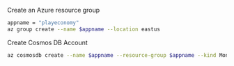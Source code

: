 Create an Azure resource group 
```bash 
appname = "playeconomy"
az group create --name $appname --location eastus

```
Create Cosmos DB Account
```bash 
az cosmosdb create --name $appname --resource-group $appname --kind MongoDB --enable-free-tier
```